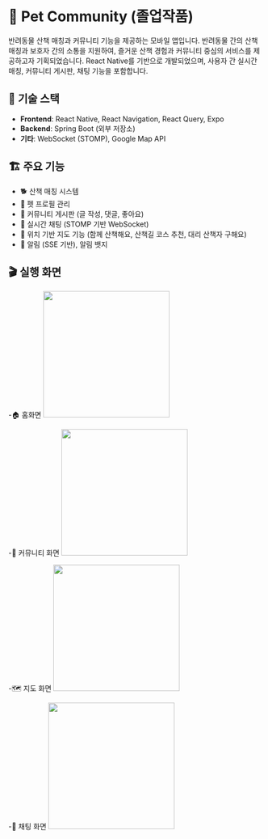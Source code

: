 # 🐾 Pet Community (졸업작품)
반려동물 산책 매칭과 커뮤니티 기능을 제공하는 모바일 앱입니다. 
반려동물 간의 산책 매칭과 보호자 간의 소통을 지원하여, 즐거운 산책 경험과 커뮤니티 중심의 서비스를 제공하고자 기획되었습니다.
React Native를 기반으로 개발되었으며, 사용자 간 실시간 매칭, 커뮤니티 게시판, 채팅 기능을 포함합니다.

## 📱 기술 스택
- **Frontend**: React Native, React Navigation, React Query, Expo
- **Backend**: Spring Boot (외부 저장소)
- **기타**: WebSocket (STOMP), Google Map API

## 🏗️ 주요 기능
- 🐕 산책 매칭 시스템
- 🐾 펫 프로필 관리
- 📝 커뮤니티 게시판 (글 작성, 댓글, 좋아요)  
- 💬 실시간 채팅 (STOMP 기반 WebSocket)  
- 📍 위치 기반 지도 기능 (함께 산책해요, 산책길 코스 추천, 대리 산책자 구해요)
- 🔔 알림 (SSE 기반), 알림 뱃지  

## 🎬 실행 화면
-🏠 홈화면
<img src="https://github.com/user-attachments/assets/d5c73b96-862f-45ce-8a41-40e1880278c8" width="250"/>


-💬 커뮤니티 화면
<img src="https://github.com/user-attachments/assets/7ba18cc1-82b5-4519-9708-1ec927abdc3a" width="250"/>


-🗺️ 지도 화면
<img src="https://github.com/user-attachments/assets/6f4a6cda-afc4-48ad-bbe7-862e1b8b7f98" width="250"/>


-🐾 채팅 화면
<img src="https://github.com/user-attachments/assets/0359ca62-5ecf-4266-a91c-ee2429af1da5" width="250"/>




